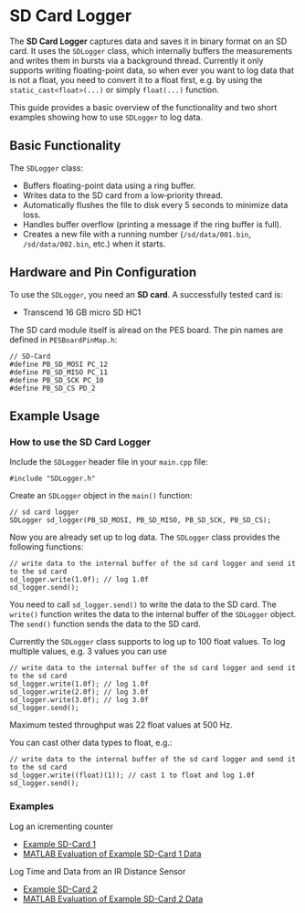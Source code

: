 # SD Card Logger

The **SD Card Logger** captures data and saves it in binary format on an SD card. It uses the `SDLogger` class, which internally buffers the measurements and writes them in bursts via a background thread. Currently it only supports writing floating-point data, so when ever you want to log data that is not a float, you need to convert it to a float first, e.g. by using the `static_cast<float>(...)` or simply `float(...)` function.

This guide provides a basic overview of the functionality and two short examples showing how to use `SDLogger` to log data.

## Basic Functionality

The `SDLogger` class:
- Buffers floating-point data using a ring buffer.  
- Writes data to the SD card from a low‐priority thread.  
- Automatically flushes the file to disk every 5 seconds to minimize data loss.  
- Handles buffer overflow (printing a message if the ring buffer is full).  
- Creates a new file with a running number (`/sd/data/001.bin`, `/sd/data/002.bin`, etc.) when it starts.

## Hardware and Pin Configuration

To use the `SDLogger`, you need an **SD card**. A successfully tested card is:

- Transcend 16 GB micro SD HC1

The SD card module itself is alread on the PES board. The pin names are defined in `PESBoardPinMap.h`:

```
// SD-Card
#define PB_SD_MOSI PC_12
#define PB_SD_MISO PC_11
#define PB_SD_SCK PC_10
#define PB_SD_CS PD_2
```

## Example Usage

### How to use the SD Card Logger

Include the `SDLogger` header file in your `main.cpp` file:

```
#include "SDLogger.h"
```

Create an `SDLogger` object in the `main()` function:

```
// sd card logger
SDLogger sd_logger(PB_SD_MOSI, PB_SD_MISO, PB_SD_SCK, PB_SD_CS);
```

Now you are already set up to log data. The `SDLogger` class provides the following functions:

```
// write data to the internal buffer of the sd card logger and send it to the sd card
sd_logger.write(1.0f); // log 1.0f
sd_logger.send();
```

You need to call `sd_logger.send()` to write the data to the SD card. The `write()` function writes the data to the internal buffer of the `SDLogger` object. The `send()` function sends the data to the SD card.

Currently the `SDLogger` class supports to log up to 100 float values. To log multiple values, e.g. 3 values you can use

```
// write data to the internal buffer of the sd card logger and send it to the sd card
sd_logger.write(1.0f); // log 1.0f
sd_logger.write(2.0f); // log 3.0f
sd_logger.write(3.0f); // log 3.0f
sd_logger.send();
````

Maximum tested throughput was 22 float values at 500 Hz.

You can cast other data types to float, e.g.:

```
// write data to the internal buffer of the sd card logger and send it to the sd card
sd_logger.write((float)(1)); // cast 1 to float and log 1.0f
sd_logger.send();
```

### Examples 

Log an icrementing counter

- [Example SD-Card 1](../solutions/main_sd_card_logger_e1.cpp)
- [MATLAB Evaluation of Example SD-Card 1 Data](../matlab/sd_card_eval.m)

Log Time and Data from an IR Distance Sensor

- [Example SD-Card 2](../solutions/main_sd_card_logger_e2.cpp)
- [MATLAB Evaluation of Example SD-Card 2 Data](../matlab/sd_card_with_time_eval.m)
